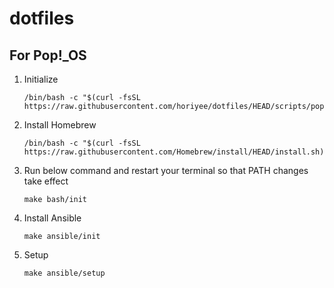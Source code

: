 # dotfiles

## For Pop!\_OS

1. Initialize

   ```
   /bin/bash -c "$(curl -fsSL https://raw.githubusercontent.com/horiyee/dotfiles/HEAD/scripts/popos/init.sh)"
   ```

2. Install Homebrew

   ```
   /bin/bash -c "$(curl -fsSL https://raw.githubusercontent.com/Homebrew/install/HEAD/install.sh)"
   ```

3. Run below command and restart your terminal so that PATH changes take effect

   ```
   make bash/init
   ```

4. Install Ansible

   ```
   make ansible/init
   ```

5. Setup

   ```
   make ansible/setup
   ```
